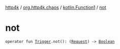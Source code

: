 [http4k](../../index.md) / [org.http4k.chaos](../index.md) / [kotlin.Function1](index.md) / [not](./not.md)

# not

`operator fun `[`Trigger`](../-trigger.md)`.not(): (`[`Request`](../../org.http4k.core/-request/index.md)`) -> `[`Boolean`](https://kotlinlang.org/api/latest/jvm/stdlib/kotlin/-boolean/index.html)